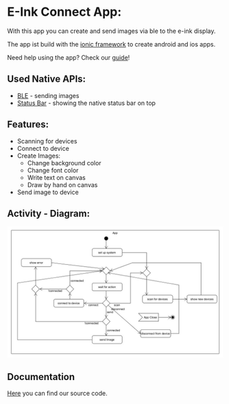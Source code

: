 # E-Ink Connect App: 

With this app you can create and send images via ble to the e-ink display.

The app ist build with the [ionic framework](https://www.ionicframework.com) to create android and ios apps.

Need help using the app? Check our [guide](app-guide.md)!

## Used  Native APIs: 

* [BLE](https://ionicframework.com/docs/native/ble/) - sending images
* [Status Bar](https://ionicframework.com/docs/native/status-bar/) - showing the native status bar on top

## Features: 

* Scanning for devices
* Connect to device 
* Create Images: 
  * Change background color
  * Change font color 
  * Write text on canvas 
  * Draw by hand on canvas 
* Send image to device 

## Activity - Diagram:

<img src="img/activity_app.jpg">

## Documentation

[Here](app-code.md) you can find our source code.

## 
